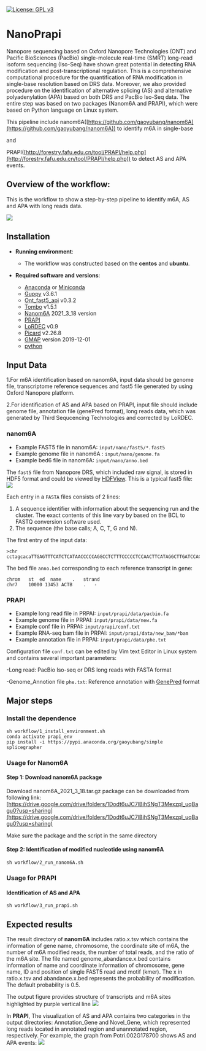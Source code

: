 [![License: GPL v3](https://img.shields.io/badge/License-GPL%20v3-blue.svg)](http://www.gnu.org/licenses/gpl-3.0)

# NanoPrapi

Nanopore sequencing based on Oxford Nanopore Technologies (ONT) and Pacific BioSciences (PacBio) single-molecule real-time (SMRT) long-read isoform sequencing (Iso-Seq) have shown great potential in detecting RNA modification and post-transcriptional regulation. This is a comprehensive computational procedure for the quantification of RNA modification in single-base resolution based on DRS data. Moreover, we also provided procedure on the identification of alternative splicing (AS) and alternative polyadenylation (APA) based on both DRS and PacBio Iso-Seq data. The entire step was based on two packages (Nanom6A and PRAPI), which were based on Python language on Linux system.

This pipeline include nanom6A([https://github.com/gaoyubang/nanom6A](https://github.com/gaoyubang/nanom6A)) to identify m6A in single-base

and

PRAPI([http://forestry.fafu.edu.cn/tool/PRAPI/help.php](http://forestry.fafu.edu.cn/tool/PRAPI/help.php)) to detect AS and APA events.


## Overview of the workflow: 
This is the workflow to show a step-by-step pipeline to identify m6A, AS and APA with long reads data.

![](graphs/figure1.png)

## Installation

- __Running environment__: 
    - The workflow was constructed based on the __centos__ and __ubuntu__.

- __Required software and versions__: 
    - [Anaconda](https://www.anaconda.com/) or [Miniconda](https://docs.conda.io/en/latest/miniconda.html)
    - [Guppy](https://community.nanoporetech.com/downloads) v3.6.1
    - [Ont_fast5_api](https://github.com/nanoporetech/ont_fast5_api) v0.3.2
    - [Tombo](https://github.com/nanoporetech/tombo) v1.5.1
    - [Nanom6A](https://github.com/gaoyubang/nanom6A) 2021_3_18 version
    - [PRAPI](http://forestry.fafu.edu.cn/tool/PRAPI/)
    - [LoRDEC](https://gite.lirmm.fr/lordec/lordec-releases/-/wikis/home) v0.9
    - [Picard](https://github.com/broadinstitute/picard) v2.26.8
    - [GMAP](http://research-pub.gene.com/gmap/) version 2019-12-01
    - [python](https://www.python.org/)


## Input Data

1.For m6A identification based on nanom6A, input data should be genome file, transcriptome reference sequences and fast5 file generated by using Oxford Nanopore platform.

2.For identification of AS and APA based on PRAPI, input file should include genome file, annotation file (genePred format), long reads data, which was generated by Third Sequcencing Technologies and corrected by LoRDEC.

### nanom6A
- Example FAST5 file in nanom6A: `input/nano/fast5/*.fast5`
- Example genome file in nanom6A : `input/nano/genome.fa`
- Example bed6 file in nanom6A: `input/nano/anno.bed`

The `fast5` file from Nanopore DRS, which included raw signal, is stored in HDF5 format and could be viewed by [HDFView](https://www.hdfgroup.org/downloads/hdfview).
This is a typical fast5 file:
![](graphs/figure4.png)


Each entry in a `FASTA` files consists of 2 lines:  

1. A sequence identifier with information about the sequencing run and the cluster. The exact contents of this line vary by based on the BCL to FASTQ conversion software used.  
2. The sequence (the base calls; A, C, T, G and N).   

The first entry of the input data:
```
>chr
cctagcacaTTGAGTTTCATCTCATAACCCCCAGGCCTCTTTCCCCCTCCAACTTCATAGGCTTGATCCACTTATTAG...
```

The bed file `anno.bed` corresponding to each reference transcript in gene:
```
chrom   st  ed  name    .   strand
chr7    10000 13453 ACTB    .   -
```




### PRAPI
- Example long read file in PRPAI: `input/prapi/data/pacbio.fa`
- Example genome file in PRPAI: `input/prapi/data/new.fa`
- Example conf file in PRPAI: `input/prapi/conf.txt`
- Example RNA-seq bam file in PRPAI: `input/prapi/data/new_bam/*bam`
- Example annotation file in PRPAI: `input/prapi/data/phe.txt`


Configuration file `conf.txt` can be edited by Vim text Editor in Linux system and contains several important parameters:

-Long read: PacBio Iso-seq or DRS long reads with FASTA format

-Genome_Annotion file `phe.txt`: Reference annotation with [GenePred](https://genome.ucsc.edu/FAQ/FAQformat.html#format9) format




## Major steps

### Install the dependence

```
sh workflow/1_install_environment.sh
conda activate prapi_env
pip install -i https://pypi.anaconda.org/gaoyubang/simple splicegrapher
```

### Usage for Nanom6A

#### Step 1: Download nanom6A package
Download nanom6A_2021_3_18.tar.gz package can be downloaded from following link:
[https://drive.google.com/drive/folders/1Dodt6uJC7lBihSNgT3Mexzpl_uqBagu0?usp=sharing](https://drive.google.com/drive/folders/1Dodt6uJC7lBihSNgT3Mexzpl_uqBagu0?usp=sharing)

Make sure the package and the script in the same directory


#### Step 2: Identification of modified nucleotide using nanom6A

```
sh workflow/2_run_nanom6A.sh
```



### Usage for PRAPI

#### Identification of AS and APA 

```
sh workflow/3_run_prapi.sh
```



## Expected results

The result directory of __nanom6A__ includes ratio.x.tsv which contains the information of gene name, chromosome, the coordinate site of m6A, the number of m6A modified reads, the number of total reads, and the ratio of the m6A site. The file named genome_abandance.x.bed contains information of name and coordinate information of chromosome, gene name, ID and position of single FAST5 read and motif (kmer). The x in ratio.x.tsv and abandance.x.bed represents the probability of modification. The default probability is 0.5.

The output figure provides structure of transcripts and m6A sites highlighted by purple vertical line
![](graphs/figure2.jpg)



In __PRAPI__, The visualization of AS and APA contains two categories in the output directories: Annotation_Gene and Novel_Gene, which represented long reads located in annotated region and unannotated region, respectively. For example, the graph from Potri.002G178700 shows AS and APA events:
![](graphs/figure3.png)

